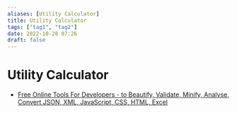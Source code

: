 ```yaml
---
aliases: [Utility Calculator]
title: Utility Calculator
tags: ["tag1", "tag2"]
date: 2022-10-28 07:26
draft: false
---
```


# Utility Calculator

- [Free Online Tools For Developers - to Beautify, Validate, Minify, Analyse, Convert JSON, XML, JavaScript, CSS, HTML, Excel](https://codebeautify.org/calculators/)
